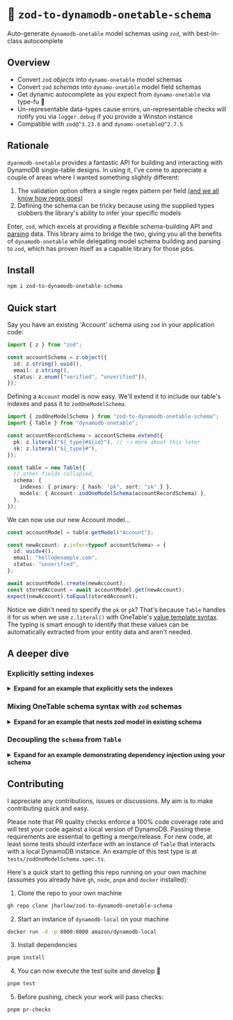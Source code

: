 # 💍 `zod-to-dynamodb-onetable-schema`

Auto-generate `dynamodb-onetable` model schemas using `zod`, with best-in-class autocomplete

## Overview

- Convert `zod` _objects_ into `dynamo-onetable` model schemas
- Convert `zod` _schemas_ into `dynamo-onetable` model field schemas
- Get dynamic autocomplete as you expect from `dynamo-onetable` via type-fu 🥋
- Un-representable data-types cause errors, un-representable checks will notify you via `logger.debug` if you provide a Winston instance
- Compatible with `zod@^3.23.8` and `dynamo-onetable@^2.7.5`

## Rationale

`dyanmodb-onetable` provides a fantastic API for building and interacting with DynamoDB single-table designs. In using it, I've come to appreciate a couple of areas where I wanted something slightly different:

1. The validation option offers a single regex pattern per field [(and we all know how regex goes)](https://regex.info/blog/2006-09-15/247)
2. Defining the schema can be tricky because using the supplied types clobbers the library's ability to infer your specific models

Enter, `zod`, which excels at providing a flexible schema-building API and [parsing](https://lexi-lambda.github.io/blog/2019/11/05/parse-don-t-validate/) data. This library aims to bridge the two, giving you all the benefits of `dynamodb-onetable` while delegating model schema building and parsing to `zod`, which has proven itself as a capable library for those jobs.

## Install

```sh
npm i zod-to-dynamodb-onetable-schema
```

## Quick start

Say you have an existing 'Account' schema using `zod` in your application code:

```ts
import { z } from "zod";

const accountSchema = z.object({
  id: z.string().uuid(),
  email: z.string(),
  status: z.enum(["verified", "unverified"]),
});
```

Defining a `Account` model is now easy. We'll extend it to include our table's indexes and pass it to `zodOneModelSchema`.

```ts
import { zodOneModelSchema } from "zod-to-dynamodb-onetable-schema";
import { Table } from "dynamodb-onetable";

const accountRecordSchema = accountSchema.extend({
  pk: z.literal("${_type}#${id}"), // 👈 more about this later
  sk: z.literal("${_type}#"),
});

const table = new Table({
  // other fields collapsed,
  schema: {
    indexes: { primary: { hash: "pk", sort: "sk" } },
    models: { Account: zodOneModelSchema(accountRecordSchema) },
  },
});
```

We can now use our new Account model...

```ts
const accountModel = table.getModel("Account");

const newAccount: z.infer<typeof accountSchema> = {
  id: uuidv4(),
  email: "hello@example.com",
  status: "unverified",
};

await accountModel.create(newAccount);
const storedAccount = await accountModel.get(newAccount);
expect(newAccount).toEqual(storedAccount);
```

Notice we didn't need to specify the `pk` or `pk`? That's because `Table` handles it for us when we use `z.literal()` with OneTable's [value template syntax](https://doc.onetable.io/api/table/schemas/attributes/#value-templates). The typing is smart enough to identify that these values can be automatically extracted from your entity data and aren't needed.

## A deeper dive

### Explicitly setting indexes

<details>
<summary><b>Expand for an example that explicitly sets the indexes</b></summary>

If you don't want to use `z.literal()` and OneTable's value template syntax, you can set your indexes using `z.string()` and `z.number()` as you would expect.

```ts
import { Table } from "dynamodb-onetable";
import { zodOneModelSchema } from "zod-to-dynamodb-onetable-schema";
import { z } from "zod";

const accountRecordSchema = z.object({
  pk: z.string(),
  sk: z.string(),
  id: z.string().uuid(),
  email: z.string(),
  status: z.enum(["verified", "unverified"]),
});

const table = new Table({
  // other fields collapsed,
  schema: {
    indexes: { primary: { hash: "pk", sort: "sk" } },
    models: { Account: zodOneModelSchema(accountRecordSchema) },
  },
});

const accountModel = table.getModel("Account");

const newAccount: z.infer<typeof accountRecordSchema> = {
  pk: "Account#1",
  sk: "Account",
  id: "1",
  email: "hello@example.com",
  status: "unverified",
};

await accountModel.create(newAccount);
const storedAccount = await accountModel.get(newAccount);
expect(newAccount).toMatchObject(storedAccount);
```

</details>

### Mixing OneTable schema syntax with `zod` schemas

<details>
<summary><b>Expand for an example that nests zod model in existing schema</b></summary>

This library also supports partial `zod` schema definition via the `zodOneFieldSchema` export. In this example, we add a complex schema using the `zod` API to a nested attribute.

```ts
import { Table } from "dynamodb-onetable";
import { zodOneFieldSchema } from "zod-to-dynamodb-onetable-schema";

const table = new Table({
  // other fields collapsed,
  schema: {
    indexes: { primary: { hash: "pk", sort: "sk" } },
    models: {
      Account: {
        pk: { type: String, required: true },
        sk: { type: String, required: true },
        account: {
          type: "object",
          required: true,
          schema: {
            id: { type: String, required: true },
            //     👇  utilize our zod converter
            emails: zodOneFieldSchema(
              z.array(
                z.object({
                  email: z.string().email(),
                  isVerified: z.boolean(),
                }),
              ),
            ),
          },
        },
      },
    },
  },
});
```

Thanks to the type-fu 🥋 of `ZodToOneField`, even nesting our converter like this will still leave you with best-in-class autocomplete in the `Table` instance.

</details>

### Decoupling the `schema` from `Table`

<details>
<summary><b>Expand for an example demonstrating dependency injection using your schema</b></summary>

You might get to a point where you want to have multiple `Table` instances, at which point you'll want to have one source of truth for your schema. Likewise, you might want to inject your `Table` while still getting full autocomplete.

In short, the answer is to use `Table<typeof oneTableSchema>` as your injectable table where `oneTableSchema satisfies OneSchema`!

```ts
import { OneSchema, Table } from "dynamodb-onetable";
import { z } from "zod";
import { zodOneModelSchema } from "../src";

const accountSchema = z.object({
  id: z.string().uuid(),
  email: z.string(),
  status: z.enum(["verified", "unverified"]),
});

type Account = z.infer<typeof accountSchema>;

interface AccountStore {
  getAccount: (accountId: string) => Promise<Account | null>;
}

const accountRecordSchema = accountSchema.extend({
  pk: z.literal("${_type}#${id}"),
  sk: z.literal("${_type}#"),
});

const oneTableSchema = {
  // other attributes collapsed
  indexes: { primary: { hash: "pk", sort: "sk" } },
  models: { Account: zodOneModelSchema(accountRecordSchema) },
} satisfies OneSchema;

class AccountOneTableStore implements AccountStore {
  constructor(private readonly table: Table<typeof oneTableSchema>) {}

  async getAccount(accountId: string): Promise<Account | null> {
    try {
      const data = await this.table.getModel("Account").get({ id: accountId });
      return accountSchema.parse(data);
    } catch (err) {
      console.info("Account could not be found in OneTable", { err });
      return null;
    }
  }
}

const table = new Table({
  // other attributes collapsed
  schema: oneTableSchema,
});

const accountStore = new AccountOneTableStore(table);

const account = await accountStore.get("test-id");
```

</details>

## Contributing

I appreciate any contributions, issues or discussions. My aim is to make contributing quick and easy.

Please note that PR quality checks enforce a 100% code coverage rate and will test your code against a local version of DynamoDB. Passing these requirements are essential to getting a merge/release. For new code, at least some tests should interface with an instance of `Table` that interacts with a local DynamoDB instance. An example of this test type is at `tests/zodOneModelSchema.spec.ts`.

Here's a quick start to getting this repo running on your own machine (assumes you already have `gh`, `node`, `pnpm` and `docker` installed):

1. Clone the repo to your own machine

```sh
gh repo clone jharlow/zod-to-dynamodb-onetable-schema
```

2. Start an instance of `dynamodb-local` on your machine

```sh
docker run -d -p 8000:8000 amazon/dynamodb-local
```

3. Install dependencies

```sh
pnpm install
```

4. You can now execute the test suite and develop 🙌

```sh
pnpm test
```

5. Before pushing, check your work will pass checks:

```sh
pnpm pr-checks
```
